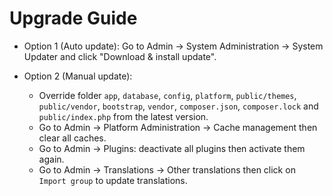 # Upgrade Guide

- Option 1 (Auto update): Go to Admin -> System Administration -> System Updater and click "Download & install update".

- Option 2 (Manual update):
  - Override folder `app`, `database`, `config`, `platform`, `public/themes`, `public/vendor`, `bootstrap`, `vendor`, `composer.json`, `composer.lock` and `public/index.php` from the latest version.
  - Go to Admin -> Platform Administration -> Cache management then clear all caches.
  - Go to Admin -> Plugins: deactivate all plugins then activate them again.
  - Go to Admin -> Translations -> Other translations then click on `Import group` to update translations.
